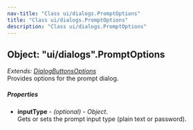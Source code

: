 ```yaml
---
nav-title: "Class ui/dialogs.PromptOptions"
title: "Class ui/dialogs.PromptOptions"
description: "Class ui/dialogs.PromptOptions"
---
```

## Object: "ui/dialogs".PromptOptions  
_Extends:_ [_DialogButtonsOptions_](../../ui/dialogs/DialogButtonsOptions.md)  
Provides options for the prompt dialog.

##### Properties
 - **inputType** - _(optional)_ - _Object_.    
  Gets or sets the prompt input type (plain text or password).